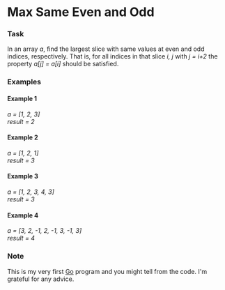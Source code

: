 # Max Same Even and Odd

### Task
In an array _a_, 
find the largest slice with same values at even and odd indices, 
respectively.
That is, for all indices in that slice _i, j_ with _j = i+2_ 
the property _a[j] = a[i]_ should be satisfied.

### Examples
#### Example 1

_a = [1, 2, 3]_  
_result = 2_

#### Example 2
_a = [1, 2, 1]_  
_result = 3_

#### Example 3
_a = [1, 2, 3, 4, 3]_  
_result = 3_

#### Example 4
_a = [3, 2, -1, 2, -1, 3, -1, 3]_  
_result = 4_

### Note
This is my very first [Go](https://golang.org) program
and you might tell from the code. I'm grateful for any advice.

